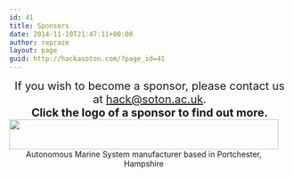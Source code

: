 ```yaml
---
id: 41
title: Sponsors
date: 2014-11-10T21:47:11+00:00
author: repraze
layout: page
guid: http://hackasoton.com/?page_id=41
---
```


<div class="third" style="text-align: center; font-size: 20px;">
  If you wish to become a sponsor, please contact us at <a href="mailto:hack@soton.ac.uk">hack@soton.ac.uk</a>.
</div>

<div class="third" style="text-align: center; font-size: 20px;">
  <strong>Click the logo of a sponsor to find out more.</strong>
</div>

<div class="columns">
  <div class="third" style="text-align: center;">
    <a href="/sponsors/asv"><img src="https://www.hackasoton.com/wp-content/uploads/2016/09/ASV-Logos-MASTER-ORIGINAL.jpg" alt="" width="100%" /></a><br /> Autonomous Marine System manufacturer based in Portchester, Hampshire
  </div>

  <p>
    <!--

<div class="third"><img src="" alt="" width="100%" height="auto" /></div>

-->

 <br /> <!--

<div class="third"><img src="" alt="" width="100%" height="auto" /></div>

-->

  </p>
</div>

<!-- OLD SPONSORS -->

<!--

<div class="columns">

<div class="third"><img src="https://www.hackasoton.com/wp-content/uploads/2014/11/mlh.png" alt="" width="100%" /></div>



<div class="third"><img src="https://www.hackasoton.com/wp-content/uploads/2016/01/accenture-logo.jpg" alt="" width="100%" height="auto" /></div>



<div class="third"><img src="https://www.hackasoton.com/wp-content/uploads/2016/01/goldmansachs.jpg" alt="goldmansachs" width="100%" /></div>


</div>



<div style="margin: 0 auto; padding: 60px 0; text-align: center;"><img src="https://www.hackasoton.com/wp-content/uploads/2014/11/unisotonlogo.jpg" alt="" width="40%" /></div>


-->
